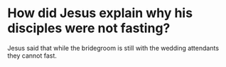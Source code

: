 # How did Jesus explain why his disciples were not fasting?

Jesus said that while the bridegroom is still with the wedding attendants they cannot fast.

